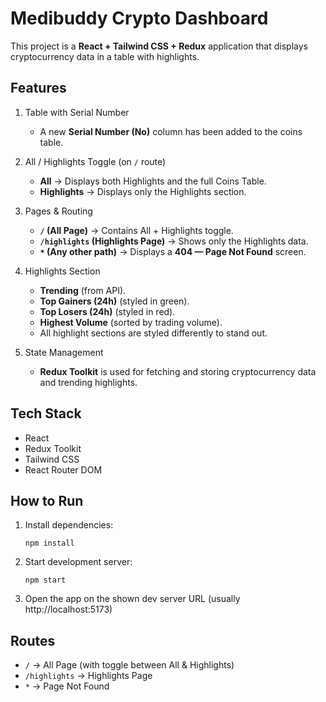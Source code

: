 # Medibuddy Crypto Dashboard

This project is a **React + Tailwind CSS + Redux** application that displays cryptocurrency data in a table with highlights.

## Features

1. Table with Serial Number
   - A new **Serial Number (No)** column has been added to the coins table.

2. All / Highlights Toggle (on `/` route)
   - **All** → Displays both Highlights and the full Coins Table.
   - **Highlights** → Displays only the Highlights section.

3. Pages & Routing
   - **`/` (All Page)** → Contains All + Highlights toggle.
   - **`/highlights` (Highlights Page)** → Shows only the Highlights data.
   - **`*` (Any other path)** → Displays a **404 — Page Not Found** screen.

4. Highlights Section
   - **Trending** (from API).
   - **Top Gainers (24h)** (styled in green).
   - **Top Losers (24h)** (styled in red).
   - **Highest Volume** (sorted by trading volume).
   - All highlight sections are styled differently to stand out.

5. State Management
   - **Redux Toolkit** is used for fetching and storing cryptocurrency data and trending highlights.

## Tech Stack
- React
- Redux Toolkit
- Tailwind CSS
- React Router DOM

## How to Run

1. Install dependencies:
   ```
   npm install
   ```

2. Start development server:
   ```
   npm start
   ```

3. Open the app on the shown dev server URL (usually http://localhost:5173)

## Routes

- `/` → All Page (with toggle between All & Highlights)
- `/highlights` → Highlights Page
- `*` → Page Not Found

